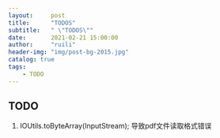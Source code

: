 ```yaml
---
layout:     post
title:      "TODOS"
subtitle:   " \"TODOS\""
date:       2021-02-21 15:00:00
author:     "ruili"
header-img: "img/post-bg-2015.jpg"
catalog: true
tags:
    - TODO
---
```


## TODO

1. IOUtils.toByteArray(InputStream); 导致pdf文件读取格式错误